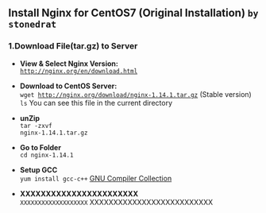 ## Install Nginx for CentOS7 (Original Installation) `by stonedrat`
### 1.Download File(tar.gz) to Server
* <b>View & Select Nginx Version:</b><br>
<code>http://nginx.org/en/download.html</code><br>
* <b>Download to CentOS Server:</b><br>
<code>wget http://nginx.org/download/nginx-1.14.1.tar.gz</code> (Stable version)<br>
<code>ls</code> You can see this file in the current directory<br>
* <b>unZip</b><br>
<code>tar -zxvf nginx-1.14.1.tar.gz</code>
* <b>Go to Folder</b><br>
<code>cd nginx-1.14.1</code><br>
* <b>Setup GCC</b><br>
<code>yum install gcc-c++</code> [GNU Compiler Collection](https://en.wikipedia.org/wiki/GNU_Compiler_Collection)<br>

















* <b>XXXXXXXXXXXXXXXXXXXXXXX</b><br>
<code>XXXXXXXXXXXXXXXXXXX</code> XXXXXXXXXXXXXXXXXXXXXXXXXX<br>